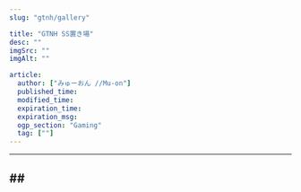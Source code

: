```yaml
---
slug: "gtnh/gallery"

title: "GTNH SS置き場"
desc: ""
imgSrc: ""
imgAlt: ""

article:
  author: ["みゅーおん //Mu-on"]
  published_time:
  modified_time:
  expiration_time:
  expiration_msg:
  ogp_section: "Gaming"
  tag: [""]
---
```


---

## \#\# 
